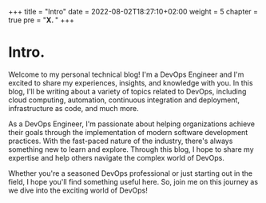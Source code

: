 +++
title = "Intro"
date = 2022-08-02T18:27:10+02:00
weight = 5
chapter = true
pre = "<b>X. </b>"
+++

# Intro.

Welcome to my personal technical blog! I'm a DevOps Engineer and I'm excited to share my experiences, insights, and knowledge with you. In this blog, I'll be writing about a variety of topics related to DevOps, including cloud computing, automation, continuous integration and deployment, infrastructure as code, and much more.

As a DevOps Engineer, I'm passionate about helping organizations achieve their goals through the implementation of modern software development practices. With the fast-paced nature of the industry, there's always something new to learn and explore. Through this blog, I hope to share my expertise and help others navigate the complex world of DevOps.

Whether you're a seasoned DevOps professional or just starting out in the field, I hope you'll find something useful here. So, join me on this journey as we dive into the exciting world of DevOps!
